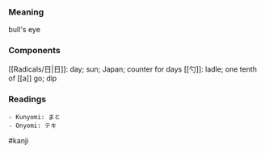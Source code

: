 ### Meaning

bull's eye

### Components

[[Radicals/日|日]]: day; sun; Japan; counter for days [[勺]]: ladle; one tenth of [[a]] go; dip

### Readings

```
- Kunyomi: まと
- Onyomi: テキ
```

#kanji